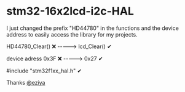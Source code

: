 # stm32-16x2lcd-i2c-HAL

I just changed the prefix "HD44780" in the functions and the device address to easily access the library for my projects.

HD44780_Clear() ❌ -----> lcd_Clear() ✔

device adress 0x3F ❌ -----> 0x27 ✔

#include "stm32f1xx_hal.h" ✔

Thanks [@eziya](https://github.com/eziya)

